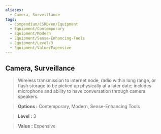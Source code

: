 ```yaml
---
aliases:
  - Camera, Surveillance
tags:
  - Compendium/CSRD/en/Equipment
  - Equipment/Contemporary
  - Equipment/Modern
  - Equipment/Sense-Enhancing-Tools
  - Equipment/Level/3
  - Equipment/Value/Expensive
---
```

  
    
## Camera, Surveillance    
    
>Wireless transmission to internet node, radio within long range, or flash storage to be picked up physically at a later date; includes microphone and ability to have conversation through camera speakers.    
> **Options :** Contemporary, Modern, Sense-Enhancing Tools    
> **Level :** 3    
> **Value :** Expensive